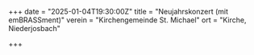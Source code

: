 +++
date = "2025-01-04T19:30:00Z"
title = "Neujahrskonzert (mit emBRASSment)"
verein = "Kirchengemeinde St. Michael"
ort = "Kirche, Niederjosbach"

+++
